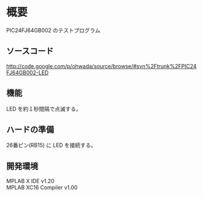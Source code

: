 # 概要 #
PIC24FJ64GB002 のテストプログラム

## ソースコード ##
http://code.google.com/p/ohwada/source/browse/#svn%2Ftrunk%2FPIC24FJ64GB002-LED

## 機能 ##
LED を約１秒間隔で点滅する。

## ハードの準備 ##
26番ピン(RB15) に LED を接続する。

## 開発環境 ##
MPLAB X IDE v1.20 <br>
MPLAB XC16 Compiler v1.00